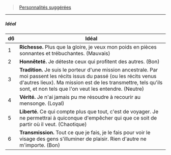 ﻿---
!PersonalityIdealItem
Table: >+
  |d6|Idéal|

  |---|---|

  |1|**Richesse.** Plus que la gloire, je veux mon poids <!--br-->en pièces sonnantes et trébuchantes. (Mauvais)|

  |2|**Honnêteté.** Je déteste ceux qui profitent des <!--br-->autres. (Bon)|

  |3|**Tradition.** Je suis le porteur d'une mission <!--br-->ancestrale. Par moi passent les récits issus du <!--br-->passé (ou les récits venus d'autres lieux). Ma <!--br-->mission est de les transmettre, tels qu'ils sont, <!--br-->et non tels que l'on veut les entendre. (Neutre)|

  |4|**Vérité.** Je n'ai jamais pu me résoudre à recourir <!--br-->au mensonge. (Loyal)|

  |5|**Liberté.** Ce qui compte plus que tout, c'est <!--br-->de voyager. Je ne permettrai à quiconque <!--br-->d'empêcher qui que ce soit de partir où il veut. <!--br-->(Chaotique)|

  |6|**Transmission.** Tout ce que je fais, je le fais pour <!--br-->voir le visage des gens s'illuminer de plaisir. <!--br-->Rien d'autre ne m'importe. (Bon)|

Id: background_itinerant_hd.md#idéal
ParentLink: background_itinerant_hd.md#personnalités-suggérées
Name: Idéal
ParentName: Personnalités suggérées
NameLevel: 5
Attributes: {}
AttributesDictionary: >+
  {}

---
> [Personnalités suggérées](hd_background_itinerant_personnalites_suggerees.md)

---

##### Idéal

|d6|Idéal|
|---|---|
|1|**Richesse.** Plus que la gloire, je veux mon poids en pièces sonnantes et trébuchantes. (Mauvais)|
|2|**Honnêteté.** Je déteste ceux qui profitent des autres. (Bon)|
|3|**Tradition.** Je suis le porteur d'une mission ancestrale. Par moi passent les récits issus du passé (ou les récits venus d'autres lieux). Ma mission est de les transmettre, tels qu'ils sont, et non tels que l'on veut les entendre. (Neutre)|
|4|**Vérité.** Je n'ai jamais pu me résoudre à recourir au mensonge. (Loyal)|
|5|**Liberté.** Ce qui compte plus que tout, c'est de voyager. Je ne permettrai à quiconque d'empêcher qui que ce soit de partir où il veut. (Chaotique)|
|6|**Transmission.** Tout ce que je fais, je le fais pour voir le visage des gens s'illuminer de plaisir. Rien d'autre ne m'importe. (Bon)|

